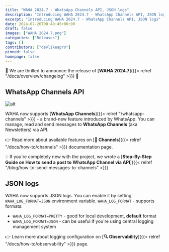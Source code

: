 ```yaml
---
title: "WAHA 2024.7 - WhatsApp Channels API, JSON logs"
description: "Introducing WAHA 2024.7 - WhatsApp Channels API, JSON logs"
excerpt: "Introducing WAHA 2024.7 - WhatsApp Channels API, JSON logs"
date: 2024-07-20T08:48:45+00:00
draft: false
images: ["WAHA 2024.7.png"]
categories: ["Releases"]
tags: []
contributors: ["devlikeapro"]
pinned: false
homepage: false
---
```


🎉 We are thrilled to announce the release of [**WAHA 2024.7**]({{< relref "/docs/overview/changelog" >}}) 🎉

## WhatsApp Channels API

![alt](whatsapp-channels.png)

WAHA now supports [**WhatsApp Channels**]({{< relref "/whatsapp-channels" >}}) - a brand-new feature introduced by WhatsApp.
You can manage, read and send messages to **WhatsApp Channels** (aka Newsletters) via API.

👉 Read more about available features on [**📢 Channels**]({{< relref "/docs/how-to/channels" >}}) documentation page.

💡 If you're completely new with the project, we wrote a
[**Step-By-Step Guide on How to send a post to WhatsApp Channel via API**]({{< relref "/blog/how-to-send-messages-to-channels" >}})

## JSON logs

WAHA now supports JSON logs. You can enable it by setting `WAHA_LOG_FORMAT=JSON` environment variable.
`WAHA_LOG_FORMAT` - supports formats:

- `WAHA_LOG_FORMAT=PRETTY` - good for local development, **default** format
- `WAHA_LOG_FORMAT=JSON` - can be useful if you're using central logging management system

👉 Learn more about logging configuration on [**🔍 Observability**]({{< relref "/docs/how-to/observability" >}}) page.
